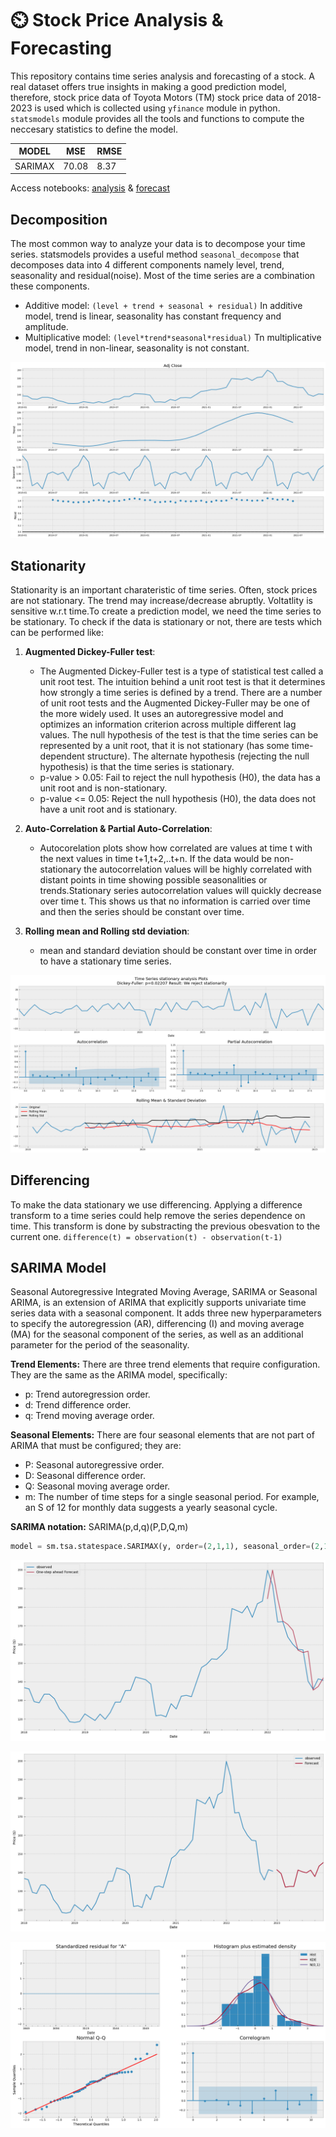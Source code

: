 # ⏲️ Stock Price Analysis & Forecasting
This repository contains time series analysis and forecasting of a stock. A real dataset offers true insights in making a good prediction model, therefore, stock price data of Toyota Motors (TM) stock price data of 2018-2023 is used which is collected using `yfinance` module in python. `statsmodels` module provides all the tools and functions to compute the neccesary statistics to define the model.

| MODEL | MSE | RMSE |
|-|-|-|
|SARIMAX| 70.08 | 8.37 |

Access notebooks: [analysis](content/analysis.ipynb)  &  [forecast](content/forecasting.ipynb)

## Decomposition
The most common way to analyze your data is to decompose your time series. statsmodels provides a useful method `seasonal_decompose` that decomposes data into 4 different components namely level, trend, seasonality and residual(noise). Most of the time series are a combination these components.
- Additive model: `(level + trend + seasonal + residual)` In additive model, trend is linear, seasonality has constant frequency and amplitude.
- Multiplicative model: `(level*trend*seasonal*residual)` Tn multiplicative model, trend in non-linear, seasonality is not constant.

![Seasonal decomposition](content/img/decomposition.png)

## Stationarity
Stationarity is an important charateristic of time series. Often, stock prices are not stationary. The trend may increase/decrease abruptly. Voltatlity is sensitive w.r.t time.To create a prediction model, we need the time series to be stationary. To check if the data is stationary or not, there are tests which can be performed like:
1. **Augmented Dickey-Fuller test**:
   - The Augmented Dickey-Fuller test is a type of statistical test called a unit root test. The intuition behind a unit root test is that it determines how strongly a time series is defined by a trend. There are a number of unit root tests and the Augmented Dickey-Fuller may be one of the more widely used. It uses an autoregressive model and optimizes an information criterion across multiple different lag values. The null hypothesis of the test is that the time series can be represented by a unit root, that it is not stationary (has some time-dependent structure). The alternate hypothesis (rejecting the null hypothesis) is that the time series is stationary.
   - p-value > 0.05: Fail to reject the null hypothesis (H0), the data has a unit root and is non-stationary.
   - p-value <= 0.05: Reject the null hypothesis (H0), the data does not have a unit root and is stationary.

2. **Auto-Correlation & Partial Auto-Correlation**:
   - Autocorelation plots show how correlated are values at time t with the next values in time t+1,t+2,..t+n. If the data would be non-stationary the autocorrelation values will be highly correlated with distant points in time showing possible seasonalities or trends.Stationary series autocorrelation values will quickly decrease over time t. This shows us that no information is carried over time and then the series should be constant over time.

3. **Rolling mean and Rolling std deviation**:
   - mean and standard deviation should be constant over time in order to have a stationary time series.
   
![Stationary Test](content/img/ADF.png)

## Differencing
To make the data stationary we use differencing. Applying a difference transform to a time series could help remove the series dependence on time. This transform is done by substracting the previous obesvation to the current one. `difference(t) = observation(t) - observation(t-1)`

## SARIMA Model
Seasonal Autoregressive Integrated Moving Average, SARIMA or Seasonal ARIMA, is an extension of ARIMA that explicitly supports univariate time series data with a seasonal component. It adds three new hyperparameters to specify the autoregression (AR), differencing (I) and moving average (MA) for the seasonal component of the series, as well as an additional parameter for the period of the seasonality.

__Trend Elements:__ There are three trend elements that require configuration. They are the same as the ARIMA model, specifically:
- p: Trend autoregression order.
- d: Trend difference order.
- q: Trend moving average order.

__Seasonal Elements:__ There are four seasonal elements that are not part of ARIMA that must be configured; they are:
- P: Seasonal autoregressive order.
- D: Seasonal difference order.
- Q: Seasonal moving average order.
- m: The number of time steps for a single seasonal period. For example, an S of 12 for monthly data suggests a yearly seasonal cycle.

__SARIMA notation:__ SARIMA(p,d,q)(P,D,Q,m)

```python
model = sm.tsa.statespace.SARIMAX(y, order=(2,1,1), seasonal_order=(2,1,1,12))
```

![Validating Data](content/img/validation.png)

![forecast](content/img/forecast.png)

![Plot_diagnostics](content/img/diagnostics.png)
